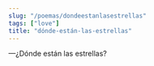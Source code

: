 ```yaml
---
slug: "/poemas/dondeestanlasestrellas"
tags: ["love"]
title: "dónde-están-las-estrellas"
---
```

—¿Dónde están las estrellas?